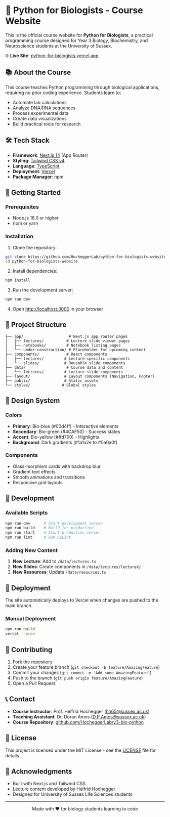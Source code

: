 # 🧬 Python for Biologists - Course Website

This is the official course website for **Python for Biologists**, a practical programming course designed for Year 3 Biology, Biochemistry, and Neuroscience students at the University of Sussex.

🌐 **Live Site**: [python-for-biologists.vercel.app](https://python-for-biologists.vercel.app)

## 📚 About the Course

This course teaches Python programming through biological applications, requiring no prior coding experience. Students learn to:
- Automate lab calculations
- Analyze DNA/RNA sequences
- Process experimental data
- Create data visualizations
- Build practical tools for research

## 🛠️ Tech Stack

- **Framework**: [Next.js 14](https://nextjs.org/) (App Router)
- **Styling**: [Tailwind CSS v4](https://tailwindcss.com/)
- **Language**: [TypeScript](https://www.typescriptlang.org/)
- **Deployment**: [Vercel](https://vercel.com)
- **Package Manager**: npm

## 🚀 Getting Started

### Prerequisites
- Node.js 18.0 or higher
- npm or yarn

### Installation

1. Clone the repository:
```bash
git clone https://github.com/HocheggerLab/python-for-biologists-website.git
cd python-for-biologists-website
```

2. Install dependencies:
```bash
npm install
```

3. Run the development server:
```bash
npm run dev
```

4. Open [http://localhost:3000](http://localhost:3000) in your browser

## 📁 Project Structure

```
├── app/                    # Next.js app router pages
│   ├── lectures/          # Lecture slide viewer pages
│   ├── notebooks/         # Notebook listing pages
│   └── under-construction/ # Placeholder for upcoming content
├── components/            # React components
│   ├── lectures/         # Lecture-specific components
│   └── slides/           # Reusable slide components
├── data/                  # Course data and content
│   └── lectures/         # Lecture slide components
├── layout/               # Layout components (Navigation, Footer)
├── public/               # Static assets
└── styles/              # Global styles
```

## 🎨 Design System

### Colors
- **Primary**: Bio-blue (#00d4ff) - Interactive elements
- **Secondary**: Bio-green (#4CAF50) - Success states
- **Accent**: Bio-yellow (#ffd700) - Highlights
- **Background**: Dark gradients (#1a1a2e to #0a0a0f)

### Components
- Glass-morphism cards with backdrop blur
- Gradient text effects
- Smooth animations and transitions
- Responsive grid layouts

## 🔧 Development

### Available Scripts

```bash
npm run dev      # Start development server
npm run build    # Build for production
npm run start    # Start production server
npm run lint     # Run ESLint
```

### Adding New Content

1. **New Lecture**: Add to `/data/lectures.ts`
2. **New Slides**: Create components in `/data/lectures/lectureX/`
3. **New Resources**: Update `/data/resources.ts`

## 🚢 Deployment

The site automatically deploys to Vercel when changes are pushed to the main branch.

### Manual Deployment
```bash
npm run build
vercel --prod
```

## 🤝 Contributing

1. Fork the repository
2. Create your feature branch (`git checkout -b feature/AmazingFeature`)
3. Commit your changes (`git commit -m 'Add some AmazingFeature'`)
4. Push to the branch (`git push origin feature/AmazingFeature`)
5. Open a Pull Request

## 📞 Contact

- **Course Instructor**: Prof. Helfrid Hochegger (hh65@sussex.ac.uk)
- **Teaching Assistant**: Dr. Doran Amos (D.P.Amos@sussex.ac.uk)
- **Course Repository**: [github.com/HocheggerLab/y3-bio-python](https://github.com/HocheggerLab/y3-bio-python)

## 📄 License

This project is licensed under the MIT License - see the [LICENSE](LICENSE) file for details.

## 🙏 Acknowledgments

- Built with Next.js and Tailwind CSS
- Lecture content developed by Helfrid Hochegger
- Designed for University of Sussex Life Sciences students

---

<p align="center">Made with ❤️ for biology students learning to code</p>